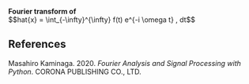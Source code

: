 **Fourier transform of**\
$$hat\{x} = \int_{-\infty}^{\infty} f(t) e^{-i \omega t} \, dt$$

## References
Masahiro Kaminaga. 2020. *Fourier Analysis and Signal Processing with Python*. CORONA PUBLISHING CO., LTD.
